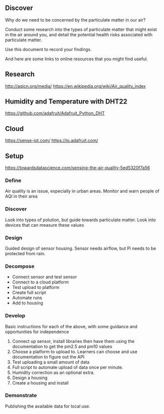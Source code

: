 ## Discover

Why do we need to be concerned by the particulate matter in our air?

Conduct some research into the types of particulate matter that might exist in the air around you, and detail the potential health risks associated with particulate matter.

Use this document to record your findings.

And here are some links to online resources that you might find useful.





## Research
http://aqicn.org/media/
https://en.wikipedia.org/wiki/Air_quality_index

## Humidity and Temperature with DHT22
https://github.com/adafruit/Adafruit_Python_DHT

## Cloud
https://sense-iot.com/
https://io.adafruit.com/

## Setup
https://towardsdatascience.com/sensing-the-air-quality-5ed5320f7a56

### Define
Air quality is an issue, especially in urban areas. Monitor and warn people of AQI in their area

### Discover
Look into types of polution, but guide towards particulate matter.
Look into devices that can measure these values

### Design
Guided design of sensor housing. Sensor needs airflow, but Pi needs to be protected from rain.

### Decompose
- Connect sensor and test sensor
- Connect to a cloud platform
- Test upload to platform
- Create full script
- Automate runs
- Add to housing

### Develop
Basic instructions for each of the above, with some guidance and opportunities for independence

1. Connect up sensor, install libraries then have them using the documentation to get the pm2.5 and pm10 values
1. Choose a platform to upload to. Learners can choose and use documentation to figure out the API
1. Test uploading a small amount of data
1. Full script to automate upload of data once per minute. 
1. Humidity correction as an optional extra.
1. Design a housing
1. Create a housing and install

### Demonstrate
Publishing the available data for local use.
